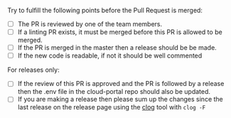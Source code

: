 Try to fulfill the following points before the Pull Request is merged:

- [ ] The PR is reviewed by one of the team members.
- [ ] If a linting PR exists, it must be merged before this PR is allowed to be merged.
- [ ] If the PR is merged in the master then a release should be be made.
- [ ] If the new code is readable, if not it should be well commented

For releases only:

- [ ] If the review of this PR is approved and the PR is followed by a release then the .env file
  in the cloud-portal repo should also be updated.
- [ ] If you are making a release then please sum up the changes since the last release on the release page using the [clog](https://github.com/clog-tool/clog-cli) tool with `clog -F`

